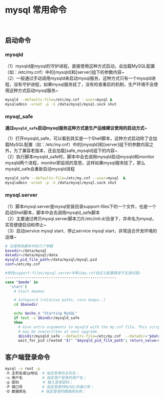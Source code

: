 # mysql 常用命令

‍

## 启动命令

### mysqld

（1）mysqld是mysql的守护进程，直接使用这种方式启动，会加载MySQL配置（如：/etc/my.cnf）中的[mysqld]和[server]组下的参数内容~  
（2）一般通过手动调用mysqld来启动mysql服务，这种方式只有一个mysqld进程，没有守护进程，如果mysql服务挂了，没有检查重启的机制，生产环境不会使用这种方式启动mysql服务~

```bash
mysqld --defaults-file=/etc/my.cnf --user=mysql &
mysqladmin -uroot -p -S /data/mysql/mysql.sock shut
```

### mysql_safe

**通过**​**​`mysqld_safe`​**​**启动mysql服务这种方式是生产运维建议使用的启动方式~**

（1）打开mysqld_safe，可以看到其实是一个Shell脚本，这种方式启动除了会加载MySQL配置（如：/etc/my.cnf）中的[mysqld]和[server]组下的参数内容之外，为了兼容老版本，还会加载[safe_mysqld]组下的内容~  
（2）执行脚本mysqld_safe时，脚本中会去调用mysqld启动mysqld和monitor mysqld两个进程，monitor即监视的意思，这样如果mysql服务挂了，那么mysqld_safe会重新启动mysqld进程

```bash
mysqld_safe --defaults-file=/etc/my.cnf --user=mysql  &
mysqladmin -uroot -p -S /data/mysql/mysql.sock shut
```

### mysql.server

（1）脚本mysql.server是mysql安装目录support-files下的一个文件，也是一个启动Shell脚本，脚本中会去调用mysqld_safe脚本  
（2）主要通过拷贝mysql.server脚本刀片/etc/init.d/目录下，并命名为mysql，实现便捷启动和停止~  
（3）启动service mysql start、停止service mysql start，非常适合开发环境的运维~

```bash
# 注意修改脚本中的几个参数
basedir=/data/mysql
datadir=/data/mysql/data
mysqld_pid_file_path=/data/mysql/mysql.pid
conf=/etc/my.cnf

#修改support-files/mysql.server中默认my.cnf自定义配置路径不生效问题~
---------------------------------------------------
case "$mode" in
  'start')
    # Start daemon

    # Safeguard (relative paths, core dumps..)
    cd $basedir

    echo $echo_n "Starting MySQL"
    if test -x $bindir/mysqld_safe
    then
      # Give extra arguments to mysqld with the my.cnf file. This script
      # may be overwritten at next upgrade.
      $bindir/mysqld_safe --defaults-file=/etc/my.cnf  --datadir="$datadir" --pid-file="$mysqld_pid_file_path" $other_args >/dev/null &
      wait_for_pid created "$!" "$mysqld_pid_file_path"; return_value=$?


```

## 客户端登录命令

```bash
mysql -u root -p
-h 主机名或ip地址  # 指定登录的主机名；
-u 用户名         # 指定用户登录的用户名；
-p 密码           # 输入登录密码；
-P 端口号         # 指定登录的MySQL的端口号；
-D 数据库名       # 指定登录的数据库名称；
```
